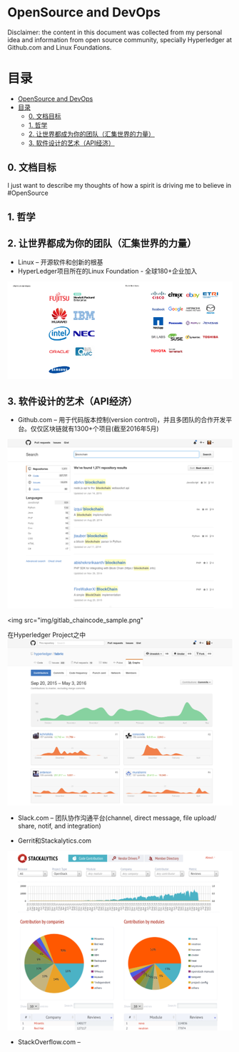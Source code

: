 # OpenSource and DevOps

Disclaimer: the content in this document was collected from my personal idea and information from open source community, specially Hyperledger at Github.com and Linux Foundations.

# 目录    
<!-- TOC depthFrom:1 depthTo:6 withLinks:1 updateOnSave:1 orderedList:0 -->

- [OpenSource and DevOps](#opensource-and-devops)
- [目录](#目录)
	- [0. 文档目标](#0-文档目标)
	- [1. 哲学](#1-哲学)
	- [2. 让世界都成为你的团队（汇集世界的力量）](#2-让世界都成为你的团队汇集世界的力量)
	- [3. 软件设计的艺术（API经济）](#3-软件设计的艺术api经济)

<!-- /TOC -->

## 0. 文档目标
I just want to describe my thoughts of how a spirit is driving me to believe in #OpenSource

## 1. 哲学
## 2. 让世界都成为你的团队（汇集世界的力量）
* Linux – 开源软件和创新的根基
* HyperLedger项目所在的Linux Foundation - 全球180+企业加入

<img src="img/lnx_foundation_mbrs.png">

## 3. 软件设计的艺术（API经济）
* Github.com – 用于代码版本控制(version control)，并且多团队的合作开发平台。仅仅区块链就有1300+个项目(截至2016年5月)

<img src="img/github_bc.png">

<img src="img/gitlab_chaincode_sample.png"

在Hyperledger Project之中
<img src="img/github_bc_workload.png">

* Slack.com – 团队协作沟通平台(channel, direct message, file upload/ share, notif, and integration)

* Gerrit和Stackalytics.com
<img src="img/stackalytics.png">

* StackOverflow.com –
